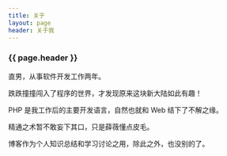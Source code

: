 ```yaml
---
title: 关于
layout: page
header: 关于我
---
```


<h3>{{ page.header }}</h3>

直男，从事软件开发工作两年。

跌跌撞撞闯入了程序的世界，才发现原来这块新大陆如此有趣！

PHP 是我工作后的主要开发语言，自然也就和 Web 结下了不解之缘。

精通之术暂不敢妄下其口，只是薛薇懂点皮毛。

博客作为个人知识总结和学习讨论之用，除此之外，也没别的了。